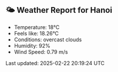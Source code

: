 <!-- WEATHER-START -->
## 🌤 Weather Report for Hanoi

- Temperature: 18°C
- Feels like: 18.26°C
- Conditions: overcast clouds
- Humidity: 92%
- Wind Speed: 0.79 m/s

Last updated: 2025-02-22 20:19:24 UTC
<!-- WEATHER-END -->
